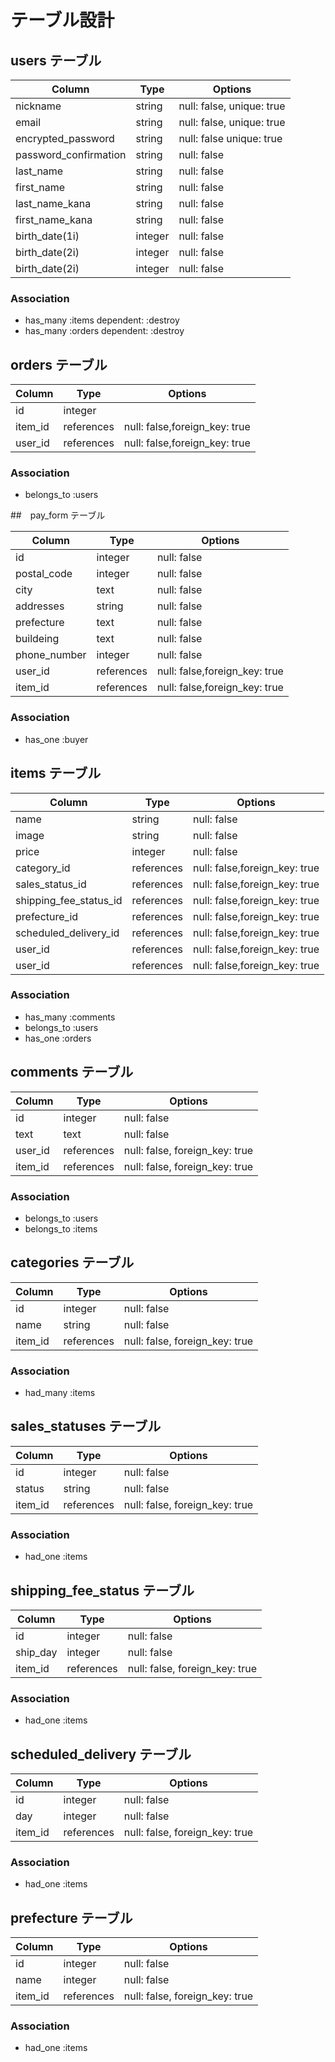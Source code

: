 # テーブル設計

## users テーブル

| Column                   | Type    | Options                   |
| ------------------------ | ------- | ------------------------- |
| nickname                 | string  | null: false, unique: true |
| email                    | string  | null: false, unique: true |
| encrypted_password       | string  | null: false  unique: true |
| password_confirmation    | string  | null: false               |
| last_name                | string  | null: false               |
| first_name               | string  | null: false               |
| last_name_kana           | string  | null: false               |
| first_name_kana          | string  | null: false               |
| birth_date(1i)           | integer | null: false               |
| birth_date(2i)           | integer | null: false               |
| birth_date(2i)           | integer | null: false               |

### Association

- has_many :items dependent: :destroy
- has_many :orders dependent: :destroy 


## orders テーブル

| Column    | Type       | Options                       |
| --------- | ---------- | ----------------------------- |
| id        | integer    |                               |
| item_id   | references | null: false,foreign_key: true |
| user_id   | references | null: false,foreign_key: true |

### Association

- belongs_to :users


##　pay_form テーブル


| Column        | Type       | Options                       |
| ------------- | ---------- | ----------------------------- |
| id            | integer    | null: false                   |
| postal_code   | integer    | null: false                   |
| city          | text       | null: false                   |
| addresses     | string     | null: false                   |
| prefecture    | text       | null: false                   |
| buildeing     | text       | null: false                   |
| phone_number  | integer    | null: false                   |
| user_id       | references | null: false,foreign_key: true |
| item_id       | references | null: false,foreign_key: true |

### Association

- has_one :buyer

## items テーブル

| Column                  | Type       | Options                       |
| ----------------------- | ---------- | ----------------------------- |
| name                    | string     | null: false                   |
| image                   | string     | null: false                   |
| price                   | integer    | null: false                   |
| category_id             | references | null: false,foreign_key: true |
| sales_status_id         | references | null: false,foreign_key: true |
| shipping_fee_status_id  | references | null: false,foreign_key: true |
| prefecture_id           | references | null: false,foreign_key: true |
| scheduled_delivery_id   | references | null: false,foreign_key: true |
| user_id                 | references | null: false,foreign_key: true |
| user_id                 | references | null: false,foreign_key: true |

### Association

- has_many :comments
- belongs_to :users  
- has_one :orders



## comments テーブル

| Column    | Type         | Options                        |
| --------- | ------------ | ------------------------------ |
| id        | integer      | null: false                    |
| text      | text         | null: false                    |
| user_id   | references   | null: false, foreign_key: true |
| item_id   | references   | null: false, foreign_key: true |

### Association

- belongs_to :users
- belongs_to :items

## categories テーブル

| Column    | Type         | Options                        |
| --------- | ------------ | ------------------------------ |
| id        | integer      | null: false                    |
| name      | string       | null: false                    |
| item_id   | references   | null: false, foreign_key: true |

### Association

- had_many :items


## sales_statuses テーブル

| Column    | Type         | Options                        |
| --------- | ------------ | ------------------------------ |
| id        | integer      | null: false                    |
| status    | string         | null: false                    |
| item_id   | references   | null: false, foreign_key: true |

### Association

- had_one :items

## shipping_fee_status テーブル

| Column    | Type         | Options                        |
| --------- | ------------ | ------------------------------ |
| id        | integer      | null: false                    |
| ship_day  | integer      | null: false                    |
| item_id   | references   | null: false, foreign_key: true |

### Association

- had_one :items




## scheduled_delivery テーブル

| Column    | Type         | Options                        |
| --------- | ------------ | ------------------------------ |
| id        | integer      | null: false                    |
| day       | integer      | null: false                    |
| item_id   | references   | null: false, foreign_key: true |

### Association

- had_one :items



## prefecture テーブル

| Column    | Type         | Options                        |
| --------- | ------------ | ------------------------------ |
| id        | integer      | null: false                    |
| name      | integer      | null: false                    |
| item_id   | references   | null: false, foreign_key: true |

### Association

- had_one :items


